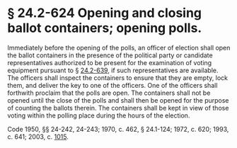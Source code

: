 # § 24.2-624 Opening and closing ballot containers; opening polls.

<p>Immediately before the opening of the polls, an officer of election shall open the ballot containers in the presence of the political party or candidate representatives authorized to be present for the examination of voting equipment pursuant to § <a href='http://law.lis.virginia.gov/vacode/24.2-639/'>24.2-639</a>, if such representatives are available. The officers shall inspect the containers to ensure that they are empty, lock them, and deliver the key to one of the officers. One of the officers shall forthwith proclaim that the polls are open. The containers shall not be opened until the close of the polls and shall then be opened for the purpose of counting the ballots therein. The containers shall be kept in view of those voting within the polling place during the hours of the election.</p><p>Code 1950, §§ 24-242, 24-243; 1970, c. 462, § 24.1-124; 1972, c. 620; 1993, c. 641; 2003, c. <a href='http://lis.virginia.gov/cgi-bin/legp604.exe?031+ful+CHAP1015'>1015</a>.</p>